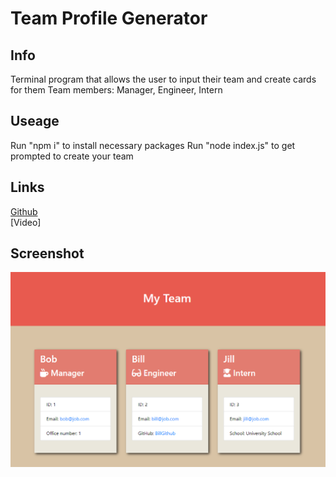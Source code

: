 # Team Profile Generator

## Info
Terminal program that allows the user to input their team and create cards for them
Team members: Manager, Engineer, Intern

## Useage
Run "npm i" to install necessary packages
Run "node index.js" to get prompted to create your team

## Links
[Github](https://github.com/eelac/Team-Profile-Geneartor)  
[Video]


## Screenshot
![Screenshot](preview/Team-Profile-Generator-Pic.png)